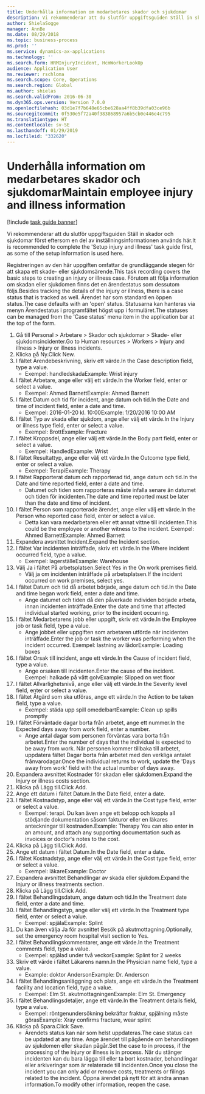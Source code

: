 ```yaml
---
title: Underhålla information om medarbetares skador och sjukdomar
description: Vi rekommenderar att du slutför uppgiftsguiden Ställ in skador och sjukdomar först eftersom en del av inställningsinformationen används här.
author: ShielaSogge
manager: AnnBe
ms.date: 08/29/2018
ms.topic: business-process
ms.prod: ''
ms.service: dynamics-ax-applications
ms.technology: ''
ms.search.form: HRMInjuryIncident, HcmWorkerLookUp
audience: Application User
ms.reviewer: rschloma
ms.search.scope: Core, Operations
ms.search.region: Global
ms.author: shielas
ms.search.validFrom: 2016-06-30
ms.dyn365.ops.version: Version 7.0.0
ms.openlocfilehash: 03d1e7f7b648e65cbe628aa4ff8b39dfa03ce96b
ms.sourcegitcommit: 0f530e5f72a40f383868957a6b5cb0e446e4c795
ms.translationtype: HT
ms.contentlocale: sv-SE
ms.lasthandoff: 01/29/2019
ms.locfileid: "332620"
---
```

# <a name="maintain-employee-injury-and-illness-information"></a><span data-ttu-id="7c0ec-103">Underhålla information om medarbetares skador och sjukdomar</span><span class="sxs-lookup"><span data-stu-id="7c0ec-103">Maintain employee injury and illness information</span></span>

[!include [task guide banner](../../includes/task-guide-banner.md)]

<span data-ttu-id="7c0ec-104">Vi rekommenderar att du slutför uppgiftsguiden Ställ in skador och sjukdomar först eftersom en del av inställningsinformationen används här.</span><span class="sxs-lookup"><span data-stu-id="7c0ec-104">It is recommended to complete the 'Setup injury and illness' task guide first, as some of the setup information is used here.</span></span> 



<span data-ttu-id="7c0ec-105">Registreringen av den här uppgiften omfattar de grundläggande stegen för att skapa ett skade- eller sjukdomsärende.</span><span class="sxs-lookup"><span data-stu-id="7c0ec-105">This task recording covers the basic steps to creating an injury or illness case.</span></span> <span data-ttu-id="7c0ec-106">Förutom att följa information om skadan eller sjukdomen finns det en ärendestatus som dessutom följs.</span><span class="sxs-lookup"><span data-stu-id="7c0ec-106">Besides tracking the details of the injury or illness, there is a case status that is tracked as well.</span></span>  <span data-ttu-id="7c0ec-107">Ärendet har som standard en öppen status.</span><span class="sxs-lookup"><span data-stu-id="7c0ec-107">The case defaults with an 'open' status.</span></span>  <span data-ttu-id="7c0ec-108">Statusarna kan hanteras via menyn Ärendestatus i programfältet högst upp i formuläret.</span><span class="sxs-lookup"><span data-stu-id="7c0ec-108">The statuses can be managed from the 'Case status' menu item in the application bar at the top of the form.</span></span>

1. <span data-ttu-id="7c0ec-109">Gå till Personal > Arbetare > Skador och sjukdomar > Skade- eller sjukdomsincidenter.</span><span class="sxs-lookup"><span data-stu-id="7c0ec-109">Go to Human resources > Workers > Injury and illness > Injury or illness incidents.</span></span>
2. <span data-ttu-id="7c0ec-110">Klicka på Ny.</span><span class="sxs-lookup"><span data-stu-id="7c0ec-110">Click New.</span></span>
3. <span data-ttu-id="7c0ec-111">I fältet Ärendebeskrivning, skriv ett värde.</span><span class="sxs-lookup"><span data-stu-id="7c0ec-111">In the Case description field, type a value.</span></span>
    * <span data-ttu-id="7c0ec-112">Exempel: handledskada</span><span class="sxs-lookup"><span data-stu-id="7c0ec-112">Example:  Wrist injury</span></span>  
4. <span data-ttu-id="7c0ec-113">I fältet Arbetare, ange eller välj ett värde.</span><span class="sxs-lookup"><span data-stu-id="7c0ec-113">In the Worker field, enter or select a value.</span></span>
    * <span data-ttu-id="7c0ec-114">Exempel: Ahmed Barnett</span><span class="sxs-lookup"><span data-stu-id="7c0ec-114">Example: Ahmed Barnett</span></span>  
5. <span data-ttu-id="7c0ec-115">I fältet Datum och tid för incident, ange datum och tid.</span><span class="sxs-lookup"><span data-stu-id="7c0ec-115">In the Date and time of incident field, enter a date and time.</span></span>
    * <span data-ttu-id="7c0ec-116">Exempel: 2016-01-20 kl. 10:00</span><span class="sxs-lookup"><span data-stu-id="7c0ec-116">Example:  1/20/2016 10:00 AM</span></span>  
6. <span data-ttu-id="7c0ec-117">I fältet Typ av skada eller sjukdom, ange eller välj ett värde.</span><span class="sxs-lookup"><span data-stu-id="7c0ec-117">In the Injury or illness type field, enter or select a value.</span></span>
    * <span data-ttu-id="7c0ec-118">Exempel:  Brott</span><span class="sxs-lookup"><span data-stu-id="7c0ec-118">Example:  Fracture</span></span>  
7. <span data-ttu-id="7c0ec-119">I fältet Kroppsdel, ange eller välj ett värde.</span><span class="sxs-lookup"><span data-stu-id="7c0ec-119">In the Body part field, enter or select a value.</span></span>
    * <span data-ttu-id="7c0ec-120">Exempel:  Handled</span><span class="sxs-lookup"><span data-stu-id="7c0ec-120">Example:  Wrist</span></span>  
8. <span data-ttu-id="7c0ec-121">I fältet Resultattyp, ange eller välj ett värde.</span><span class="sxs-lookup"><span data-stu-id="7c0ec-121">In the Outcome type field, enter or select a value.</span></span>
    * <span data-ttu-id="7c0ec-122">Exempel:  Terapi</span><span class="sxs-lookup"><span data-stu-id="7c0ec-122">Example:  Therapy</span></span>  
9. <span data-ttu-id="7c0ec-123">I fältet Rapporterat datum och rapporterad tid, ange datum och tid.</span><span class="sxs-lookup"><span data-stu-id="7c0ec-123">In the Date and time reported field, enter a date and time.</span></span>
    * <span data-ttu-id="7c0ec-124">Datumet och tiden som rapporteras måste infalla senare än datumet och tiden för incidenten.</span><span class="sxs-lookup"><span data-stu-id="7c0ec-124">The date and time reported must be later than the date and time of incident.</span></span>  
10. <span data-ttu-id="7c0ec-125">I fältet Person som rapporterade ärendet, ange eller välj ett värde.</span><span class="sxs-lookup"><span data-stu-id="7c0ec-125">In the Person who reported case field, enter or select a value.</span></span>
    * <span data-ttu-id="7c0ec-126">Detta kan vara medarbetaren eller ett annat vittne till incidenten.</span><span class="sxs-lookup"><span data-stu-id="7c0ec-126">This could be the employee or another witness to the incident.</span></span>  <span data-ttu-id="7c0ec-127">Exempel: Ahmed Barnett</span><span class="sxs-lookup"><span data-stu-id="7c0ec-127">Example: Ahmed Barnett</span></span>  
11. <span data-ttu-id="7c0ec-128">Expandera avsnittet Incident.</span><span class="sxs-lookup"><span data-stu-id="7c0ec-128">Expand the Incident section.</span></span>
12. <span data-ttu-id="7c0ec-129">I fältet Var incidenten inträffade, skriv ett värde.</span><span class="sxs-lookup"><span data-stu-id="7c0ec-129">In the Where incident occurred field, type a value.</span></span>
    * <span data-ttu-id="7c0ec-130">Exempel: lagerställe</span><span class="sxs-lookup"><span data-stu-id="7c0ec-130">Example:  Warehouse</span></span>  
13. <span data-ttu-id="7c0ec-131">Välj Ja i fältet På arbetsplatsen.</span><span class="sxs-lookup"><span data-stu-id="7c0ec-131">Select Yes in the On work premises field.</span></span>
    * <span data-ttu-id="7c0ec-132">Välj ja om incidenten inträffade på arbetsplatsen.</span><span class="sxs-lookup"><span data-stu-id="7c0ec-132">If the incident occurred on work premises, select yes.</span></span>  
14. <span data-ttu-id="7c0ec-133">I fältet Datum och tid då arbetet började, ange datum och tid.</span><span class="sxs-lookup"><span data-stu-id="7c0ec-133">In the Date and time began work field, enter a date and time.</span></span>
    * <span data-ttu-id="7c0ec-134">Ange datumet och tiden då den påverkade individen började arbeta, innan incidenten inträffade.</span><span class="sxs-lookup"><span data-stu-id="7c0ec-134">Enter the date and time that affected individual started working, prior to the incident occurring.</span></span>  
15. <span data-ttu-id="7c0ec-135">I fältet Medarbetarens jobb eller uppgift, skriv ett värde.</span><span class="sxs-lookup"><span data-stu-id="7c0ec-135">In the Employee job or task field, type a value.</span></span>
    * <span data-ttu-id="7c0ec-136">Ange jobbet eller uppgiften som arbetaren utförde när incidenten inträffade.</span><span class="sxs-lookup"><span data-stu-id="7c0ec-136">Enter the job or task the worker was performing when the incident occurred.</span></span>  <span data-ttu-id="7c0ec-137">Exempel: lastning av lådor</span><span class="sxs-lookup"><span data-stu-id="7c0ec-137">Example:  Loading boxes</span></span>  
16. <span data-ttu-id="7c0ec-138">I fältet Orsak till incident, ange ett värde.</span><span class="sxs-lookup"><span data-stu-id="7c0ec-138">In the Cause of incident field, type a value.</span></span>
    * <span data-ttu-id="7c0ec-139">Ange orsaken till incidenten.</span><span class="sxs-lookup"><span data-stu-id="7c0ec-139">Enter the cause of the incident.</span></span>  <span data-ttu-id="7c0ec-140">Exempel: halkade på vått golv</span><span class="sxs-lookup"><span data-stu-id="7c0ec-140">Example:  Slipped on wet floor</span></span>  
17. <span data-ttu-id="7c0ec-141">I fältet Allvarlighetsnivå, ange eller välj ett värde.</span><span class="sxs-lookup"><span data-stu-id="7c0ec-141">In the Severity level field, enter or select a value.</span></span>
18. <span data-ttu-id="7c0ec-142">I fältet Åtgärd som ska utföras, ange ett värde.</span><span class="sxs-lookup"><span data-stu-id="7c0ec-142">In the Action to be taken field, type a value.</span></span>
    * <span data-ttu-id="7c0ec-143">Exempel: städa upp spill omedelbart</span><span class="sxs-lookup"><span data-stu-id="7c0ec-143">Example:  Clean up spills promptly</span></span>  
19. <span data-ttu-id="7c0ec-144">I fältet Förväntade dagar borta från arbetet, ange ett nummer.</span><span class="sxs-lookup"><span data-stu-id="7c0ec-144">In the Expected days away from work field, enter a number.</span></span>
    * <span data-ttu-id="7c0ec-145">Ange antal dagar som personen förväntas vara borta från arbetet.</span><span class="sxs-lookup"><span data-stu-id="7c0ec-145">Enter the number of days that the individual is expected to be away from work.</span></span>  <span data-ttu-id="7c0ec-146">När personen kommer tillbaka till arbetet, uppdatera fältet Dagar borta från arbetet med den verkliga antalet frånvarodagar.</span><span class="sxs-lookup"><span data-stu-id="7c0ec-146">Once the individual returns to work, update the 'Days away from work' field with the actual number of days away.</span></span>  
20. <span data-ttu-id="7c0ec-147">Expandera avsnittet Kostnader för skadan eller sjukdomen.</span><span class="sxs-lookup"><span data-stu-id="7c0ec-147">Expand the Injury or illness costs section.</span></span>
21. <span data-ttu-id="7c0ec-148">Klicka på Lägg till.</span><span class="sxs-lookup"><span data-stu-id="7c0ec-148">Click Add.</span></span>
22. <span data-ttu-id="7c0ec-149">Ange ett datum i fältet Datum.</span><span class="sxs-lookup"><span data-stu-id="7c0ec-149">In the Date field, enter a date.</span></span>
23. <span data-ttu-id="7c0ec-150">I fältet Kostnadstyp, ange eller välj ett värde.</span><span class="sxs-lookup"><span data-stu-id="7c0ec-150">In the Cost type field, enter or select a value.</span></span>
    * <span data-ttu-id="7c0ec-151">Exempel: terapi. Du kan även ange ett belopp och koppla all stödjande dokumentation såsom fakturor eller en läkares anteckningar till kostnaden.</span><span class="sxs-lookup"><span data-stu-id="7c0ec-151">Example:  Therapy    You can also enter in an amount, and attach any supporting documentation such as invoices or doctor's notes to the cost.</span></span>  
24. <span data-ttu-id="7c0ec-152">Klicka på Lägg till.</span><span class="sxs-lookup"><span data-stu-id="7c0ec-152">Click Add.</span></span>
25. <span data-ttu-id="7c0ec-153">Ange ett datum i fältet Datum.</span><span class="sxs-lookup"><span data-stu-id="7c0ec-153">In the Date field, enter a date.</span></span>
26. <span data-ttu-id="7c0ec-154">I fältet Kostnadstyp, ange eller välj ett värde.</span><span class="sxs-lookup"><span data-stu-id="7c0ec-154">In the Cost type field, enter or select a value.</span></span>
    * <span data-ttu-id="7c0ec-155">Exempel: läkare</span><span class="sxs-lookup"><span data-stu-id="7c0ec-155">Example: Doctor</span></span>  
27. <span data-ttu-id="7c0ec-156">Expandera avsnittet Behandlingar av skada eller sjukdom.</span><span class="sxs-lookup"><span data-stu-id="7c0ec-156">Expand the Injury or illness treatments section.</span></span>
28. <span data-ttu-id="7c0ec-157">Klicka på Lägg till.</span><span class="sxs-lookup"><span data-stu-id="7c0ec-157">Click Add.</span></span>
29. <span data-ttu-id="7c0ec-158">I fältet Behandlingsdatum, ange datum och tid.</span><span class="sxs-lookup"><span data-stu-id="7c0ec-158">In the Treatment date field, enter a date and time.</span></span>
30. <span data-ttu-id="7c0ec-159">I fältet Behandlingstyp, ange eller välj ett värde.</span><span class="sxs-lookup"><span data-stu-id="7c0ec-159">In the Treatment type field, enter or select a value.</span></span>
    * <span data-ttu-id="7c0ec-160">Exempel: spjäla</span><span class="sxs-lookup"><span data-stu-id="7c0ec-160">Example:  Splint</span></span>  
31. <span data-ttu-id="7c0ec-161">Du kan även välja Ja för avsnittet Besök på akutmottagning.</span><span class="sxs-lookup"><span data-stu-id="7c0ec-161">Optionally, set the emergency room hospital visit section to Yes.</span></span>
32. <span data-ttu-id="7c0ec-162">I fältet Behandlingskommentarer, ange ett värde.</span><span class="sxs-lookup"><span data-stu-id="7c0ec-162">In the Treatment comments field, type a value.</span></span>
    * <span data-ttu-id="7c0ec-163">Exempel: spjälad under två veckor</span><span class="sxs-lookup"><span data-stu-id="7c0ec-163">Example:  Splint for 2 weeks</span></span>  
33. <span data-ttu-id="7c0ec-164">Skriv ett värde i fältet Läkarens namn.</span><span class="sxs-lookup"><span data-stu-id="7c0ec-164">In the Physician name field, type a value.</span></span>
    * <span data-ttu-id="7c0ec-165">Example: doktor Anderson</span><span class="sxs-lookup"><span data-stu-id="7c0ec-165">Example:  Dr. Anderson</span></span>  
34. <span data-ttu-id="7c0ec-166">I fältet Behandlingsanläggning och plats, ange ett värde.</span><span class="sxs-lookup"><span data-stu-id="7c0ec-166">In the Treatment facility and location field, type a value.</span></span>
    * <span data-ttu-id="7c0ec-167">Exempel: Elm St. akutmottagningen</span><span class="sxs-lookup"><span data-stu-id="7c0ec-167">Example:  Elm St. Emergency</span></span>  
35. <span data-ttu-id="7c0ec-168">I fältet Behandlingsdetaljer, ange ett värde.</span><span class="sxs-lookup"><span data-stu-id="7c0ec-168">In the Treatment details field, type a value.</span></span>
    * <span data-ttu-id="7c0ec-169">Exempel: röntgenundersökning bekräftar fraktur, spjälning måste göras</span><span class="sxs-lookup"><span data-stu-id="7c0ec-169">Example:  Xray confirms fracture, wear splint</span></span>  
36. <span data-ttu-id="7c0ec-170">Klicka på Spara.</span><span class="sxs-lookup"><span data-stu-id="7c0ec-170">Click Save.</span></span>
    * <span data-ttu-id="7c0ec-171">Ärendets status kan när som helst uppdateras.</span><span class="sxs-lookup"><span data-stu-id="7c0ec-171">The case status can be updated at any time.</span></span>  <span data-ttu-id="7c0ec-172">Ange ärendet till pågående om behandlingen av sjukdomen eller skadan pågår.</span><span class="sxs-lookup"><span data-stu-id="7c0ec-172">Set the case to in process, if the processing of the injury or illness is in process.</span></span>  <span data-ttu-id="7c0ec-173">När du stänger incidenten kan du bara lägga till eller ta bort kostnader, behandlingar eller arkiveringar som är relaterade till incidenten.</span><span class="sxs-lookup"><span data-stu-id="7c0ec-173">Once you close the incident you can only add or remove costs, treatments or filings related to the incident.</span></span>  <span data-ttu-id="7c0ec-174">Öppna ärendet på nytt för att ändra annan information.</span><span class="sxs-lookup"><span data-stu-id="7c0ec-174">To modify other information, reopen the case.</span></span>  

